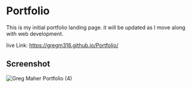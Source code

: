 # Portfolio

This is my initial portfolio landing page. it will be updated as I move along with web development. 

live Link: https://gregm316.github.io/Portfolio/

## Screenshot
![Greg Maher Portfolio (4)](https://user-images.githubusercontent.com/104603148/177627014-ef55e23c-6498-4f38-8c7d-fba1cd444c30.png)
